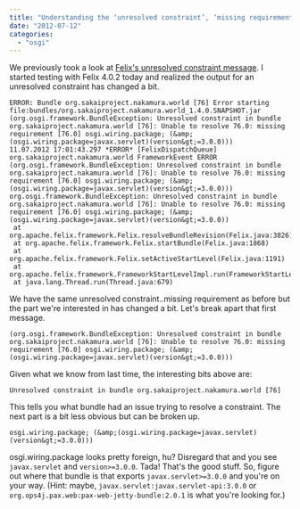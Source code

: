 ```yaml
---
title: "Understanding the ‘unresolved constraint’, ‘missing requirement’ message from Apache Felix Pt. 2"
date: "2012-07-12"
categories: 
  - "osgi"
---
```


We previously took a look at [Felix's unresolved constraint message](http://thecarlhall.wordpress.com/2012/01/19/understanding-the-unresolved-constraint-missing-resource-message-from-apache-felix/ "Felix's unresolved contract message"). I started testing with Felix 4.0.2 today and realized the output for an unresolved constraint has changed a bit.

```
ERROR: Bundle org.sakaiproject.nakamura.world [76] Error starting file:bundles/org.sakaiproject.nakamura.world_1.4.0.SNAPSHOT.jar (org.osgi.framework.BundleException: Unresolved constraint in bundle org.sakaiproject.nakamura.world [76]: Unable to resolve 76.0: missing requirement [76.0] osgi.wiring.package; (&amp;(osgi.wiring.package=javax.servlet)(version&gt;=3.0.0)))
11.07.2012 17:01:43.297 *ERROR* [FelixDispatchQueue] org.sakaiproject.nakamura.world FrameworkEvent ERROR (org.osgi.framework.BundleException: Unresolved constraint in bundle org.sakaiproject.nakamura.world [76]: Unable to resolve 76.0: missing requirement [76.0] osgi.wiring.package; (&amp;(osgi.wiring.package=javax.servlet)(version&gt;=3.0.0))) org.osgi.framework.BundleException: Unresolved constraint in bundle org.sakaiproject.nakamura.world [76]: Unable to resolve 76.0: missing requirement [76.0] osgi.wiring.package; (&amp;(osgi.wiring.package=javax.servlet)(version&gt;=3.0.0))
 at org.apache.felix.framework.Felix.resolveBundleRevision(Felix.java:3826)
 at org.apache.felix.framework.Felix.startBundle(Felix.java:1868)
 at org.apache.felix.framework.Felix.setActiveStartLevel(Felix.java:1191)
 at org.apache.felix.framework.FrameworkStartLevelImpl.run(FrameworkStartLevelImpl.java:295)
 at java.lang.Thread.run(Thread.java:679)
```

We have the same unresolved constraint..missing requirement as before but the part we're interested in has changed a bit. Let's break apart that first message.

<!--more-->

```
(org.osgi.framework.BundleException: Unresolved constraint in bundle org.sakaiproject.nakamura.world [76]: Unable to resolve 76.0: missing requirement [76.0] osgi.wiring.package; (&amp;(osgi.wiring.package=javax.servlet)(version&gt;=3.0.0)))
```

Given what we know from last time, the interesting bits above are:

```
Unresolved constraint in bundle org.sakaiproject.nakamura.world [76]
```

This tells you what bundle had an issue trying to resolve a constraint. The next part is a bit less obvious but can be broken up.

```
osgi.wiring.package; (&amp;(osgi.wiring.package=javax.servlet)(version&gt;=3.0.0)))
```

osgi.wiring.package looks pretty foreign, hu? Disregard that and you see `javax.servlet` and `version>=3.0.0`. Tada! That's the good stuff. So, figure out where that bundle is that exports `javax.servlet>=3.0.0` and you're on your way. (Hint: maybe, `javax.servlet:javax.servlet-api:3.0.0` or `org.ops4j.pax.web:pax-web-jetty-bundle:2.0.1` is what you're looking for.)
